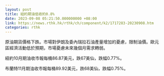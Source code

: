 ```yaml
---
layout: post
title: 紐約期油低收約0.8%
date: 2023-09-08 05:21:50.000000000 +08:00
link: https://news.rthk.hk/rthk/ch/component/k2/1717283-20230908.htm
categories: rthk
---
```


原油期貨價格下跌。市場對伊朗及委內瑞拉石油產量增加的憂慮，限制油價。歐元區經濟活動低於預期，市場憂慮未來幾個月需求轉弱。

紐約10月期油收市報每桶86.87美元，跌67美仙，跌幅0.77%。

布蘭特11月期油收市報每桶89.92美元，跌68美仙，跌幅0.75%。
